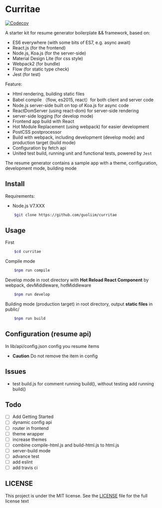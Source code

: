 
# Curritae

[![Codecov](https://img.shields.io/codecov/c/github/guoliim/resume-by-react.svg)](https://codecov.io/gh/guoliim/resume-by-react)

A starter kit for resume generator boilerplate && framework, based on:

+ ES6 everywhere (with some bits of ES7, e.g. async await)
+ React.js (for the frontend)
+ Node.js, Koa.js (for the server-side)
+ Material Design Lite (for css style)
+ Webpack2 (for bundle)
+ Flow (for static type check)
+ Jest (for test)

Feature:

+ Html rendering, building static files
+ Babel compile （flow, es2015, react）for both client and server code
+ Node.js server-side built on top of Koa.js for async code
+ ReactDomServer (using react-dom) for server-side rendering
+ server-side logging (for develop mode)
+ Frontend app build with React
+ Hot Module Replacement (using webpack) for easier development
+ PostCSS postprocessor
+ Build with webpack, including development (develop mode) and production target (build mode)
+ Configuration by fetch api
+ United test build, running unit and functional tests, powered by `Jest`

The resume generator contains a sample app with a theme, configuration, development mode, building mode

## Install

Requirements:

+ Node.js V7.XXX

```bash
    $git clone https://github.com/guoliim/curritae
```

## Usage

First

```bash
    $cd curritae
```

Compile mode

```bash
    $npm run compile
```

Develop mode in root directory with **Hot Reload React Component** by webpack, devMiddleware, hotMiddleware

```bash
    $npm run develop
```

Building mode (production target) in root directory, output **static files** in public/

```bash
    $npm run build
```

## Configuration (resume api)

In lib/api/config.json config you resume items

+ **Caution** Do not remove the item in config

## Issues

+ test build.js for comment running build(), without testing add running build()

## Todo
- [ ] Add Getting Started
- [ ] dynamic config api
- [ ] router in frontend
- [ ] theme wrapper
- [ ] increase themes
- [ ] combine compile-html.js and build-html.js to html.js
- [ ] server-build mode
- [ ] advance test
- [ ] add eslint
- [ ] add travis ci

## LICENSE

This project is under the MIT license. See the [LICENSE](./LISENCE) file for the full license text





